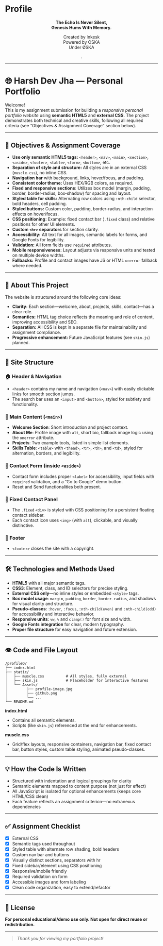 # Profile
<p align="center"><strong>The Echo Is Never Silent,<br>
Genesis Hums With Memory.</strong></p>

<p align="center">
Created by Inkesk<br>
Powered by OSKA<br>
Under ØSKA
</p>

<div align="center"><strong>.</strong></div>

---

# 🌐 Harsh Dev Jha — Personal Portfolio

Welcome!  
This is my assignment submission for building a *responsive personal portfolio website* using **semantic HTML5** and **external CSS**. The project demonstrates both technical and creative skills, following all required criteria (see “Objectives & Assignment Coverage” section below).

---

## 🎯 Objectives & Assignment Coverage

- **Use only semantic HTML5 tags:** `<header>`, `<nav>`, `<main>`, `<section>`, `<aside>`, `<footer>`, `<table>`, `<form>`, `<button>`, etc.
- **Separation of style and structure:** All styles are in an external CSS (`muscle.css`), no inline CSS.
- **Navigation bar** with background, links, hover/focus, and padding.
- **Consistent color theme:** Uses HEX/RGB colors, as required.
- **Fixed and responsive sections:** Utilizes box model (margin, padding, border, border-radius, box-shadow) for spacing and layout.
- **Styled table for skills:** Alternating row colors using `:nth-child` selector, bold headers, cell padding.
- **Styled buttons:** Custom color, padding, border-radius, and interaction effects on hover/focus.
- **CSS positioning:** Example: fixed contact bar (`.fixed` class) and relative positions for other UI elements.
- **Custom `<hr>` separators** for section clarity.
- **Accessibility:** Alt text for all images, semantic labels for forms, and Google Fonts for legibility.
- **Validation:** All form fields use `required` attributes.
- **Mobile responsiveness:** Layout adjusts via responsive units and tested on multiple device widths.
- **Fallbacks:** Profile and contact images have JS or HTML `onerror` fallback where needed.

---

## 🧠 About This Project

The website is structured around the following core ideas:
- **Clarity:** Each section—welcome, about, projects, skills, contact—has a clear role.  
- **Semantics:** HTML tag choice reflects the meaning and role of content, improving accessibility and SEO.
- **Separation:** All CSS is kept in a separate file for maintainability and assignment compliance.
- **Progressive enhancement:** Future JavaScript features (see `skin.js`) planned.

---

## 🧩 Site Structure

### 🏠 Header & Navigation
- `<header>` contains my name and navigation (`<nav>`) with easily clickable links for smooth section jumps.
- The search bar uses an `<input>` and `<button>`, styled for subtlety and functionality.

### 📜 Main Content (`<main>`)
- **Welcome Section**: Short introduction and project context.
- **About Me**: Profile image with `alt`, short bio, fallback image logic using the `onerror` attribute.
- **Projects**: Two example tools, listed in simple list elements.
- **Skills Table**: `<table>` with `<thead>`, `<tr>`, `<th>`, and `<td>`, styled for alternation, borders, and legibility.

### 🧾 Contact Form (inside `<aside>`)
- Contact form includes proper `<label>` for accessibility, input fields with `required` validation, and a “Go to Google” demo button.
- Reset and Send functionalities both present.

### 📌 Fixed Contact Panel
- The `.fixed` `<div>` is styled with CSS positioning for a persistent floating contact sidebar.
- Each contact icon uses `<img>` (with `alt`), clickable, and visually distinctive.

### 🧙 Footer
- `<footer>` closes the site with a copyright.

---

## 🛠 Technologies and Methods Used

- **HTML5** with all major semantic tags.
- **CSS3**: Element, class, and ID selectors for precise styling.
- **External CSS only**—no inline styles or embedded `<style>` tags.
- **Box model usage**: `margin`, `padding`, `border`, `border-radius`, and shadows for visual clarity and structure.
- **Pseudo-classes**: `:hover`, `:focus`, `:nth-child(even)` and `:nth-child(odd)` for accessibility and interactive behavior.
- **Responsive units**: `vw`, `%` and `clamp()` for font size and width.
- **Google Fonts integration** for clear, modern typography.
- **Proper file structure** for easy navigation and future extension.

---

## 👁️ Code and File Layout

```
/profileO/
├── index.html
├── static/
│   ├── muscle.css          # All styles, fully external
│   ├── skin.js             # Placeholder for interactive features
│   └── Assets/
│         ├── profile-image.jpg
│         ├── github.png
│         └── ...
└── README.md
```

**index.html**  
- Contains all semantic elements.  
- Scripts (like `skin.js`) referenced at the end for enhancements.

**muscle.css**  
- Grid/flex layouts, responsive containers, navigation bar, fixed contact bar, button styles, custom table styling, animated pseudo-classes.

---

## 💡 How the Code Is Written

- Structured with indentation and logical groupings for clarity
- Semantic elements mapped to content purpose (not just for effect)
- All JavaScript is isolated for optional enhancements (keeps core HTML/CSS clean)
- Each feature reflects an assignment criterion—no extraneous dependencies

---

## ✅ Assignment Checklist

- [x] External CSS
- [x] Semantic tags used throughout
- [x] Styled table with alternate row shading, bold headers
- [x] Custom nav bar and buttons
- [x] Visually distinct sections, separators with hr
- [x] Fixed sidebar/element using CSS positioning
- [x] Responsive/mobile friendly
- [x] Required validation on form
- [x] Accessible images and form labeling
- [x] Clean code organization, easy to extend/refactor

---

## 📄 License

**For personal educational/demo use only. Not open for direct reuse or redistribution.**

---

> *Thank you for viewing my portfolio project!*
